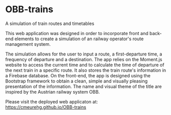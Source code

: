 # OBB-trains

A simulation of train routes and timetables

This web application was designed in order to incorporate front and back-end elements to create a simulation of an railway operator's route management system.  

The simulation allows for the user to input a route, a first-departure time, a frequency of departure and a destination.  The app relies on the Moment.js website to access the current time and to calculate the time of departure of the next train in a specific route.  It also stores the train route's information in a Firebase database.  On the front-end, the app is designed using the Bootstrap framework to obtain a clean, simple and visually pleasing presentation of the information.  The name and visual theme of the title are inspired by the Austrian railway system OBB.

Please visit the deployed web applicaton at:  https://cmeurehg.github.io/OBB-trains

